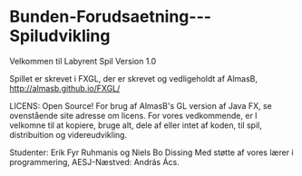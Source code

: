 # Bunden-Forudsaetning---Spiludvikling


Velkommen til Labyrent Spil Version 1.0


Spillet er skrevet i FXGL, der er skrevet og vedligeholdt af AlmasB, http://almasb.github.io/FXGL/ 

LICENS: Open Source! For brug af AlmasB's GL version af Java FX, se ovenstående site adresse om licens. For vores vedkommende, er I velkomne til at kopiere, bruge alt, dele af eller intet af koden, til spil, distribuition og videreudvikling.

Studenter:
Erik Fyr Ruhmanis og
Niels Bo Dissing
Med støtte af vores lærer i programmering, AESJ-Næstved: András Ács.
